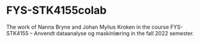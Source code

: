 # FYS-STK4155colab
The work of Nanna Bryne and Johan Mylius Kroken  in the course FYS-STK4155 – Anvendt dataanalyse og maskinlæring in the fall 2022 semester.
